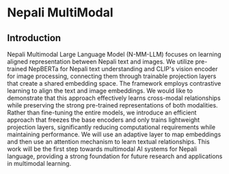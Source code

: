 # Nepali MultiModal
## Introduction
Nepali Multimodal Large Language Model (N-MM-LLM) focuses on learning aligned representation between Nepali text and images. We utilize pre-trained NepBERTa for Nepali text understanding and CLIP's vision encoder for image processing, connecting them through trainable projection layers that create a shared embedding space. The framework employs contrastive learning to align the text and image embeddings. We would like to demonstrate that this approach effectively learns cross-modal relationships while preserving the strong pre-trained representations of both modalities. Rather than fine-tuning the entire models, we introduce an efficient approach that freezes the base encoders and only trains lightweight projection layers, significantly reducing computational requirements while maintaining performance. We will use an adaptive layer to map embeddings and then use an attention mechanism to learn textual relationships. This work will be the first step towards multimodal AI systems for Nepali language, providing a strong foundation for future research and applications in multimodal learning.
